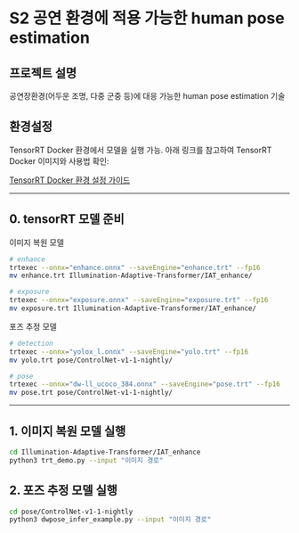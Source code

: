 # S2 공연 환경에 적용 가능한 human pose estimation 

## 프로젝트 설명
공연장환경(어두운 조명, 다중 군중 등)에 대응 가능한 human pose estimation 기술
## 환경설정

TensorRT Docker 환경에서 모델을 실행 가능. 아래 링크를 참고하여 TensorRT Docker 이미지와 사용법 확인:

[TensorRT Docker 환경 설정 가이드](https://docs.nvidia.com/deeplearning/tensorrt/container-release-notes/)

---
## 0. tensorRT 모델 준비

이미지 복원 모델
```bash
# enhance
trtexec --onnx="enhance.onnx" --saveEngine="enhance.trt" --fp16
mv enhance.trt Illumination-Adaptive-Transformer/IAT_enhance/

# exposure
trtexec --onnx="exposure.onnx" --saveEngine="exposure.trt" --fp16
mv exposure.trt Illumination-Adaptive-Transformer/IAT_enhance/
```

포즈 추정 모델
```bash
# detection
trtexec --onnx="yolox_l.onnx" --saveEngine="yolo.trt" --fp16
mv yolo.trt pose/ControlNet-v1-1-nightly/

# pose
trtexec --onnx="dw-ll_ucoco_384.onnx" --saveEngine="pose.trt" --fp16
mv pose.trt pose/ControlNet-v1-1-nightly/
```
---
## 1. 이미지 복원 모델 실행

```bash
cd Illumination-Adaptive-Transformer/IAT_enhance
python3 trt_demo.py --input "이미지 경로"
```

## 2. 포즈 추정 모델 실행

```bash
cd pose/ControlNet-v1-1-nightly
python3 dwpose_infer_example.py --input "이미지 경로"
```

